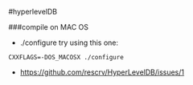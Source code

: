 #hyperlevelDB

###compile on MAC OS

* ./configure try using this one: 
```
CXXFLAGS=-DOS_MACOSX ./configure

```
* <https://github.com/rescrv/HyperLevelDB/issues/1>